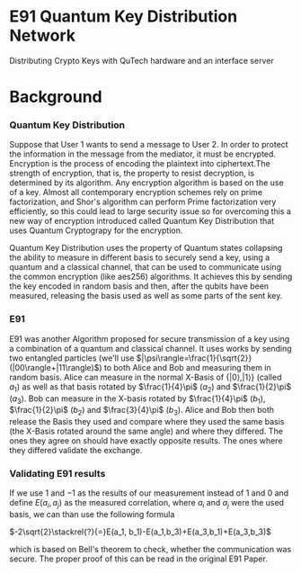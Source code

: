 # E91 Quantum Key Distribution Network
Distributing Crypto Keys with QuTech hardware and an interface server
# Background

### Quantum Key Distribution

Suppose that User 1 wants to send a message to User 2. In order to protect the information in the message from the mediator, it must be encrypted. Encryption is the process of encoding the plaintext into ciphertext.The strength of encryption, that is, the property to resist decryption, is determined by its algorithm. Any encryption algorithm is based on the use of a key. Almost all contemporary encryption schemes rely on prime factorization, and Shor's algorithm can perform Prime factorization very efficiently, so this could lead to large security issue so for overcoming this a new way of encryption introduced called Quantum Key Distribution that uses Quantum Cryptograpy for the  encryption. 

Quantum Key Distribution uses the property of Quantum states collapsing the ability to measure in different basis 
to securely send a key, using a quantum and a classical channel, that can be used to communicate using the common encryption (like aes256) algorithms.
It achieves this by sending the key encoded in random basis and then, after the qubits have been measured, releasing the basis used as well as some parts of the sent key.

### E91
E91 was another Algorithm proposed for secure transmission of a key using a combination of a quantum and classical channel.
It uses works by sending two entangled particles (we'll use $|\psi\rangle=\frac{1}{\sqrt{2}}(|00\rangle+|11\rangle)$) to both Alice and Bob and measuring them in random basis. Alice can measure in the normal X-Basis of $\{|0\rangle, |1\rangle\}$ (called $a_1$) as well as that basis rotated by $\frac{1}{4}\pi$ ($a_2$) and $\frac{1}{2}\pi$ ($a_3$). Bob can measure in the X-basis rotated by $\frac{1}{4}\pi$ ($b_1$), $\frac{1}{2}\pi$ ($b_2$) and $\frac{3}{4}\pi$ ($b_3$).
Alice and Bob then both release the Basis they used and compare where they used the same basis (the X-Basis rotated around the same angle) and where they differed. The ones they agree on should have exactly opposite results. The ones where they differed validate the exchange.

### Validating E91 results
If we use $1$ and $-1$ as the results of our measurement instead of $1$ and $0$ and define $E(a_i, a_j)$ as the measured correlation, where $a_i$ and $a_j$ were the used basis, we can than use the following formula

$-2\sqrt{2}\stackrel{?}{=}E(a_1, b_1)-E(a_1,b_3)+E(a_3,b_1)+E(a_3,b_3)$

which is based on Bell's theorem to check, whether the communication was secure. The proper proof of this can be read in the original E91 Paper.
